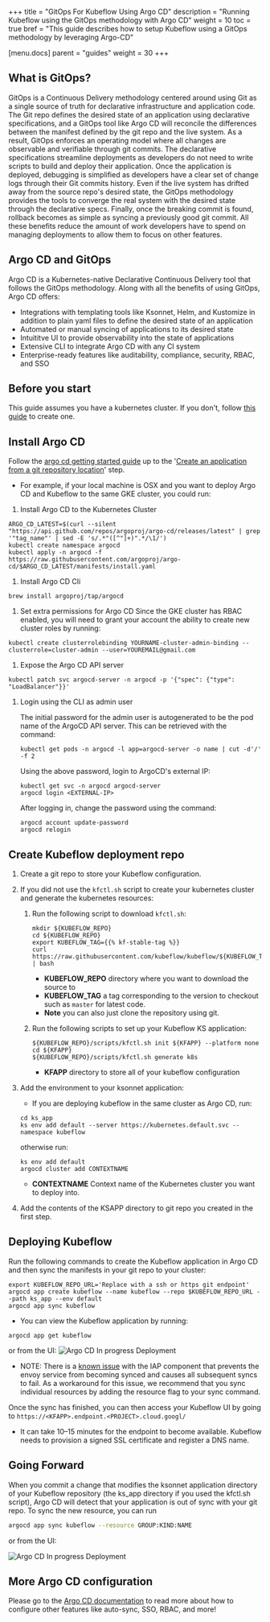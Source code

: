 +++
title = "GitOps For Kubeflow Using Argo CD"
description = "Running Kubeflow using the GitOps methodology with Argo CD"
weight = 10
toc = true
bref = "This guide describes how to setup Kubeflow using a GitOps methodology by leveraging Argo-CD"

[menu.docs]
  parent = "guides"
  weight = 30
+++

## What is GitOps?
GitOps is a Continuous Delivery methodology centered around using Git as a single source of truth for declarative infrastructure and application code.  The Git repo defines the desired state of an application using declarative specifications, and a GitOps tool like Argo CD will reconcile the differences between the manifest defined by the git repo and the live system.  As a result, GitOps enforces an operating model where all changes are observable and verifiable through git commits.  The declarative specifications streamline deployments as developers do not need to write scripts to build and deploy their application.  Once the application is deployed, debugging is simplified as developers have a clear set of change logs through their Git commits history.  Even if the live system has drifted away from the source repo's desired state, the GitOps methodology provides the tools to converge the real system with the desired state through the declarative specs.  Finally, once the breaking commit is found, rollback becomes as simple as syncing a previously good git commit.  All these benefits reduce the amount of work developers have to spend on managing deployments to allow them to focus on other features.

## Argo CD and GitOps
Argo CD is a Kubernetes-native Declarative Continuous Delivery tool that follows the GitOps methodology.  Along with all the benefits of using GitOps, Argo CD offers:

* Integrations with templating tools like Ksonnet, Helm, and Kustomize in addition to plain yaml files to define the desired state of an application
* Automated or manual syncing of applications to its desired state
* Intuititve UI to provide observability into the state of applications
* Extensive CLI to integrate Argo CD with any CI system
* Enterprise-ready features like auditability, compliance, security, RBAC, and SSO

## Before you start
This guide assumes you have a kubernetes cluster. If you don't, follow [this guide](/docs/started/getting-started/#set-up-kubernetes) to create one.

## Install Argo CD
Follow the [argo cd getting started guide](https://github.com/argoproj/argo-cd/blob/master/docs/getting_started.md) up to the '[Create an application from a git repository location](https://github.com/argoproj/argo-cd/blob/master/docs/getting_started.md#6-create-an-application-from-a-git-repository-location)' step.

* For example, if your local machine is OSX and you want to deploy Argo CD and Kubeflow to the same GKE cluster, you could run:

1. Install Argo CD to the Kubernetes Cluster
```shell
ARGO_CD_LATEST=$(curl --silent "https://api.github.com/repos/argoproj/argo-cd/releases/latest" | grep '"tag_name"' | sed -E 's/.*"([^"]+)".*/\1/')
kubectl create namespace argocd
kubectl apply -n argocd -f https://raw.githubusercontent.com/argoproj/argo-cd/$ARGO_CD_LATEST/manifests/install.yaml
```

1. Install Argo CD Cli
```shell
brew install argoproj/tap/argocd
```

1. Set extra permissions for Argo CD
Since the GKE cluster has RBAC enabled, you will need to grant your account the ability to create new cluster roles by running:
```shell
kubectl create clusterrolebinding YOURNAME-cluster-admin-binding --clusterrole=cluster-admin --user=YOUREMAIL@gmail.com
```

1. Expose the Argo CD API server
```shell
kubectl patch svc argocd-server -n argocd -p '{"spec": {"type": "LoadBalancer"}}'
```
1. Login using the CLI as admin user

    The initial password for the admin user is autogenerated to be the pod name of the ArgoCD API server. This can be retrieved with the command:

    ```shell
    kubectl get pods -n argocd -l app=argocd-server -o name | cut -d'/' -f 2
    ```

    Using the above password, login to ArgoCD's external IP:
    ```shell
    kubectl get svc -n argocd argocd-server
    argocd login <EXTERNAL-IP>
    ```
    After logging in, change the password using the command:
    ```shell
    argocd account update-password
    argocd relogin
    ```

## Create Kubeflow deployment repo
1. Create a git repo to store your Kubeflow configuration.
1. If you did not use the `kfctl.sh` script to create your kubernetes cluster and generate the kubernetes resources:
    1. Run the following script to download `kfctl.sh`:

        ```shell
        mkdir ${KUBEFLOW_REPO}
        cd ${KUBEFLOW_REPO}
        export KUBEFLOW_TAG={{% kf-stable-tag %}}
        curl https://raw.githubusercontent.com/kubeflow/kubeflow/${KUBEFLOW_TAG}/scripts/download.sh | bash
        ```
        * **KUBEFLOW_REPO** directory where you want to download the source to
        * **KUBEFLOW_TAG** a tag corresponding to the version to checkout such as `master` for latest code.
        * **Note** you can also just clone the repository using git.
    1. Run the following scripts to set up your Kubeflow KS application:

        ```
        ${KUBEFLOW_REPO}/scripts/kfctl.sh init ${KFAPP} --platform none
        cd ${KFAPP}
        ${KUBEFLOW_REPO}/scripts/kfctl.sh generate k8s
        ```
        * **KFAPP** directory to store all of your kubeflow configuration

1. Add the environment to your ksonnet application:
    * If you are deploying kubeflow in the same cluster as Argo CD, run:

    ```shell
    cd ks_app
    ks env add default --server https://kubernetes.default.svc --namespace kubeflow
    ```
    otherwise run:
    ```shell
    ks env add default
    argocd cluster add CONTEXTNAME
    ```
    * **CONTEXTNAME** Context name of the Kubernetes cluster you want to deploy into.
1.  Add the contents of the KSAPP directory to git repo you created in the first step.

## Deploying Kubeflow
Run the following commands to create the Kubeflow application in Argo CD and then sync the manifests in your git repo to your cluster:

```shell
export KUBEFLOW_REPO_URL='Replace with a ssh or https git endpoint'
argocd app create kubeflow --name kubeflow --repo $KUBEFLOW_REPO_URL --path ks_app --env default
argocd app sync kubeflow
```
* You can view the Kubeflow application by running:

```shell
argocd app get kubeflow
```
or from the UI:
![Argo CD In progress Deployment](/docs/images/argo-cd-deployment-in-progess.png)



* NOTE: There is a [known issue](https://github.com/kubeflow/kubeflow/issues/1145) with the IAP component that prevents the envoy service from becoming synced and causes all subsequent syncs to fail.  As a workaround for this issue, we recommend that you sync individual resources by adding the resource flag to your sync command.

Once the sync has finished, you can then access your Kubeflow UI by going to `https://<KFAPP>.endpoint.<PROJECT>.cloud.googl/`

* It can take 10–15 minutes for the endpoint to become available. Kubeflow needs to provision a signed SSL certificate and register a DNS name.

## Going Forward
When you commit a change that modifies the ksonnet application directory of your Kubeflow repository (the ks_app directory if you used the kfctl.sh script), Argo CD will detect that your application is out of sync with your git repo.  To sync the new resource, you can run
```bash
argocd app sync kubeflow --resource GROUP:KIND:NAME
```
or from the UI:

![Argo CD In progress Deployment](/docs/images/argo-cd-partial-sync-ui.png)


## More Argo CD configuration
Please go to the [Argo CD documentation](https://github.com/argoproj/argo-cd/tree/master/docs#argocd-documentation) to read more about how to configure other features like auto-sync, SSO, RBAC, and more!
